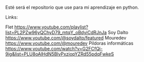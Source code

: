 Esté será el repositorio que use para mi aprendizaje en python.

Links:

Flet
https://www.youtube.com/playlist?list=PL2PZw96yQChyD79_mtqY_oBdyiCdRJnJa
Soy Dalto
https://www.youtube.com/@soydalto/featured
Mouredev
https://www.youtube.com/@mouredev
Pildoras informáticas
https://www.youtube.com/watch?v=G2FCfQj-9ig&list=PLU8oAlHdN5BlvPxziopYZRd55pdqFwkeS
